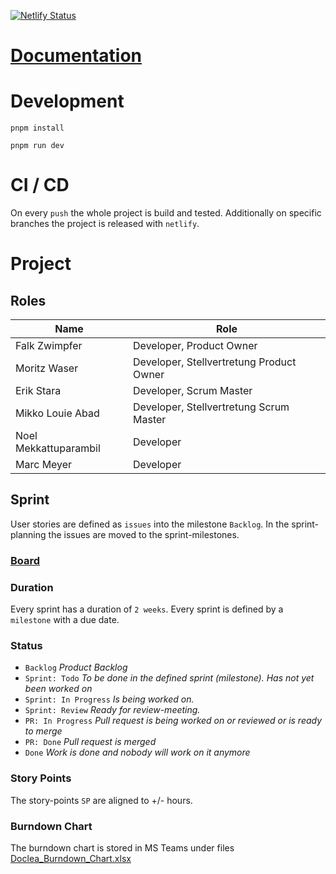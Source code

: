 [![Netlify Status](https://api.netlify.com/api/v1/badges/97257f5d-1ddc-4318-a2f2-def9a8be7bf1/deploy-status)](https://app.netlify.com/sites/doclea/deploys)

# [Documentation](docs/index.md)

# Development

```
pnpm install
```

```
pnpm run dev
```

# CI / CD

On every `push` the whole project is build and tested. Additionally on specific branches the project is released with `netlify`.

# Project

## Roles

| Name                  | Role                                     |
| --------------------- | ---------------------------------------- |
| Falk Zwimpfer         | Developer, Product Owner                 |
| Moritz Waser          | Developer, Stellvertretung Product Owner |
| Erik Stara            | Developer, Scrum Master                  |
| Mikko Louie Abad      | Developer, Stellvertretung Scrum Master  |
| Noel Mekkattuparambil | Developer                                |
| Marc Meyer            | Developer                                |

## Sprint

User stories are defined as `issues` into the milestone `Backlog`. In the sprint-planning the issues are moved to the sprint-milestones.

### [Board](https://github.com/users/FalkZ/projects/2/views/2)

### Duration

Every sprint has a duration of `2 weeks`. Every sprint is defined by a `milestone` with a due date.

### Status

- `Backlog` _Product Backlog_
- `Sprint: Todo` _To be done in the defined sprint (milestone). Has not yet been worked on_
- `Sprint: In Progress` _Is being worked on._
- `Sprint: Review` _Ready for review-meeting._
- `PR: In Progress` _Pull request is being worked on or reviewed or is ready to merge_
- `PR: Done` _Pull request is merged_
- `Done` _Work is done and nobody will work on it anymore_

### Story Points

The story-points `SP` are aligned to +/- hours.

### Burndown Chart

The burndown chart is stored in MS Teams under files [Doclea_Burndown_Chart.xlsx](https://zhaw.sharepoint.com/:x:/s/PM4Doclea/EYVPOceyMERGoH3cm_8GU18BaUObmT175e3nHpUQGCEB6Q?e=gtbt9B)
